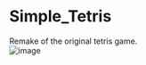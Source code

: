 # Simple_Tetris
Remake of the original tetris game.</br>
![image](https://user-images.githubusercontent.com/80765120/116877652-0bc0c800-ac40-11eb-982a-6c93b307b153.png)
